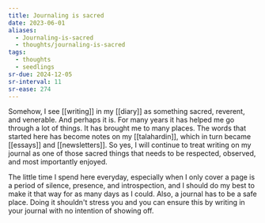 ```yaml
---
title: Journaling is sacred
date: 2023-06-01
aliases:
  - Journaling-is-sacred
  - thoughts/journaling-is-sacred
tags:
  - thoughts
  - seedlings
sr-due: 2024-12-05
sr-interval: 11
sr-ease: 274
---
```

Somehow, I see [[writing]] in my [[diary]] as something sacred, reverent, and venerable. And perhaps it is. For many years it has helped me go through a lot of things. It has brought me to many places. The words that started here has become notes on my [[talahardin]], which in turn became [[essays]] and [[newsletters]]. So yes, I will continue to treat writing on my journal as one of those sacred things that needs to be respected, observed, and most importantly enjoyed.

The little time I spend here everyday, especially when I only cover a page is a period of silence, presence, and introspection, and I should do my best to make it that way for as many days as I could. Also, a journal has to be  a safe place. Doing it shouldn't stress you and you can ensure this by writing in your journal with no intention of showing off.